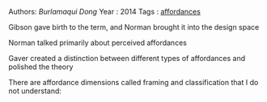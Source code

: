 Authors: *Burlamaqui* *Dong*
Year   : 2014
Tags   : [affordances](affordances.md)

Gibson gave birth to the term, and Norman brought it into the design space

Norman talked primarily about perceived affordances

Gaver created a distinction between different types of affordances and polished the theory

There are affordance dimensions called framing and classification that I do not understand:
